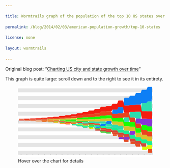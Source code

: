 ```yaml
---

title: Wormtrails graph of the population of the top 10 US states over time

permalink: /blog/2014/02/03/american-population-growth/top-10-states

license: none

layout: wormtrails

---
```

Original blog post: “[Charting US city and state growth over time][1]”

This graph is quite large: scroll down and to the right to see it in its entirety.

<figure>
    <img src="/assets/images/wormtrails/states-top-10.png" usemap="#clmap">
    <figcaption id="wormtrails-banner">Hover over the chart for details</figcaption>
</figure>
<map name="clmap">
    <area target="_new" shape="rect" onmouseover="updateBanner('New Hampshire (pop. 141,885)', '#D73B32')" coords="25,893,125,894">
    <area target="_new" shape="rect" onmouseover="updateBanner('New Jersey (pop. 184,139)', '#D24738')" coords="25,889,125,891">
    <area target="_new" shape="rect" onmouseover="updateBanner('Connecticut (pop. 237,946)', '#DE402B')" coords="25,884,125,887">
    <area target="_new" shape="rect" onmouseover="updateBanner('South Carolina (pop. 249,073)', '#E64B22')" coords="25,880,125,882">
    <area target="_new" shape="rect" onmouseover="updateBanner('Maryland (pop. 319,728)', '#E14928')" coords="25,875,125,878">
    <area target="_new" shape="rect" onmouseover="updateBanner('New York (pop. 340,120)', '#F41C10')" coords="25,869,125,873">
    <area target="_new" shape="rect" onmouseover="updateBanner('Massachusetts (pop. 378,787)', '#E24927')" coords="25,864,125,867">
    <area target="_new" shape="rect" onmouseover="updateBanner('North Carolina (pop. 393,751)', '#E64C22')" coords="25,858,125,862">
    <area target="_new" shape="rect" onmouseover="updateBanner('Pennsylvania (pop. 434,373)', '#EA421D')" coords="25,851,125,856">
    <area target="_new" shape="rect" onmouseover="updateBanner('Virginia (pop. 691,737)', '#DD312C')" coords="25,842,125,849">
    <area target="_new" shape="rect" onmouseover="updateBanner('New Jersey (pop. 211,149)', '#D24738')" coords="175,896,275,899">
    <area target="_new" shape="rect" onmouseover="updateBanner('Kentucky (pop. 220,955)', '#F55E0F')" coords="175,892,275,894">
    <area target="_new" shape="rect" onmouseover="updateBanner('Connecticut (pop. 251,002)', '#DE402B')" coords="175,888,275,890">
    <area target="_new" shape="rect" onmouseover="updateBanner('Maryland (pop. 341,548)', '#E14928')" coords="175,882,275,886">
    <area target="_new" shape="rect" onmouseover="updateBanner('South Carolina (pop. 345,591)', '#E64B22')" coords="175,877,275,880">
    <area target="_new" shape="rect" onmouseover="updateBanner('Massachusetts (pop. 422,845)', '#E24927')" coords="175,871,275,875">
    <area target="_new" shape="rect" onmouseover="updateBanner('North Carolina (pop. 478,103)', '#E64C22')" coords="175,864,275,869">
    <area target="_new" shape="rect" onmouseover="updateBanner('New York (pop. 589,051)', '#F41C10')" coords="175,856,275,862">
    <area target="_new" shape="rect" onmouseover="updateBanner('Pennsylvania (pop. 602,365)', '#EA421D')" coords="175,848,275,854">
    <area target="_new" shape="rect" onmouseover="updateBanner('Virginia (pop. 807,557)', '#DD312C')" coords="175,838,275,846">
    <area target="_new" shape="rect" onmouseover="updateBanner('Tennessee (pop. 261,727)', '#FE9502')" coords="325,902,425,904">
    <area target="_new" shape="rect" onmouseover="updateBanner('Connecticut (pop. 261,942)', '#DE402B')" coords="325,897,425,900">
    <area target="_new" shape="rect" onmouseover="updateBanner('Maryland (pop. 380,546)', '#E14928')" coords="325,891,425,895">
    <area target="_new" shape="rect" onmouseover="updateBanner('Kentucky (pop. 406,511)', '#F55E0F')" coords="325,885,425,889">
    <area target="_new" shape="rect" onmouseover="updateBanner('South Carolina (pop. 415,115)', '#E64B22')" coords="325,879,425,883">
    <area target="_new" shape="rect" onmouseover="updateBanner('Massachusetts (pop. 472,040)', '#E24927')" coords="325,872,425,877">
    <area target="_new" shape="rect" onmouseover="updateBanner('North Carolina (pop. 556,526)', '#E64C22')" coords="325,865,425,870">
    <area target="_new" shape="rect" onmouseover="updateBanner('Pennsylvania (pop. 810,091)', '#EA421D')" coords="325,855,425,863">
    <area target="_new" shape="rect" onmouseover="updateBanner('Virginia (pop. 877,683)', '#DD312C')" coords="325,844,425,853">
    <area target="_new" shape="rect" onmouseover="updateBanner('New York (pop. 959,049)', '#F41C10')" coords="325,832,425,842">
    <area target="_new" shape="rect" onmouseover="updateBanner('Maryland (pop. 407,350)', '#E14928')" coords="475,908,575,912">
    <area target="_new" shape="rect" onmouseover="updateBanner('Tennessee (pop. 422,823)', '#FE9502')" coords="475,902,575,906">
    <area target="_new" shape="rect" onmouseover="updateBanner('South Carolina (pop. 502,741)', '#E64B22')" coords="475,895,575,900">
    <area target="_new" shape="rect" onmouseover="updateBanner('Massachusetts (pop. 523,287)', '#E24927')" coords="475,888,575,893">
    <area target="_new" shape="rect" onmouseover="updateBanner('Kentucky (pop. 564,317)', '#F55E0F')" coords="475,880,575,886">
    <area target="_new" shape="rect" onmouseover="updateBanner('Ohio (pop. 581,434)', '#DCC02D')" coords="475,872,575,878">
    <area target="_new" shape="rect" onmouseover="updateBanner('North Carolina (pop. 638,829)', '#E64C22')" coords="475,864,575,870">
    <area target="_new" shape="rect" onmouseover="updateBanner('Virginia (pop. 938,261)', '#DD312C')" coords="475,852,575,862">
    <area target="_new" shape="rect" onmouseover="updateBanner('Pennsylvania (pop. 1,049,458)', '#EA421D')" coords="475,840,575,850">
    <area target="_new" shape="rect" onmouseover="updateBanner('New York (pop. 1,372,812)', '#F41C10')" coords="475,824,575,838">
    <area target="_new" shape="rect" onmouseover="updateBanner('Georgia (pop. 516,823)', '#DCF909')" coords="625,917,725,923">
    <area target="_new" shape="rect" onmouseover="updateBanner('South Carolina (pop. 581,185)', '#E64B22')" coords="625,910,725,915">
    <area target="_new" shape="rect" onmouseover="updateBanner('Massachusetts (pop. 610,408)', '#E24927')" coords="625,901,725,908">
    <area target="_new" shape="rect" onmouseover="updateBanner('Tennessee (pop. 681,904)', '#FE9502')" coords="625,893,725,899">
    <area target="_new" shape="rect" onmouseover="updateBanner('Kentucky (pop. 687,917)', '#F55E0F')" coords="625,884,725,891">
    <area target="_new" shape="rect" onmouseover="updateBanner('North Carolina (pop. 737,987)', '#E64C22')" coords="625,874,725,882">
    <area target="_new" shape="rect" onmouseover="updateBanner('Ohio (pop. 937,903)', '#DCC02D')" coords="625,863,725,872">
    <area target="_new" shape="rect" onmouseover="updateBanner('Virginia (pop. 1,044,054)', '#DD312C')" coords="625,851,725,861">
    <area target="_new" shape="rect" onmouseover="updateBanner('Pennsylvania (pop. 1,348,233)', '#EA421D')" coords="625,835,725,849">
    <area target="_new" shape="rect" onmouseover="updateBanner('New York (pop. 1,918,608)', '#F41C10')" coords="625,814,725,833">
    <area target="_new" shape="rect" onmouseover="updateBanner('Indiana (pop. 685,866)', '#9DE029')" coords="775,926,875,933">
    <area target="_new" shape="rect" onmouseover="updateBanner('Georgia (pop. 691,392)', '#DCF909')" coords="775,917,875,924">
    <area target="_new" shape="rect" onmouseover="updateBanner('Massachusetts (pop. 737,699)', '#E24927')" coords="775,908,875,915">
    <area target="_new" shape="rect" onmouseover="updateBanner('North Carolina (pop. 753,419)', '#E64C22')" coords="775,898,875,906">
    <area target="_new" shape="rect" onmouseover="updateBanner('Kentucky (pop. 779,828)', '#F55E0F')" coords="775,889,875,896">
    <area target="_new" shape="rect" onmouseover="updateBanner('Tennessee (pop. 829,210)', '#FE9502')" coords="775,878,875,887">
    <area target="_new" shape="rect" onmouseover="updateBanner('Virginia (pop. 1,025,227)', '#DD312C')" coords="775,866,875,876">
    <area target="_new" shape="rect" onmouseover="updateBanner('Ohio (pop. 1,519,467)', '#DCC02D')" coords="775,849,875,864">
    <area target="_new" shape="rect" onmouseover="updateBanner('Pennsylvania (pop. 1,724,033)', '#EA421D')" coords="775,830,875,847">
    <area target="_new" shape="rect" onmouseover="updateBanner('New York (pop. 2,428,921)', '#F41C10')" coords="775,803,875,828">
    <area target="_new" shape="rect" onmouseover="updateBanner('North Carolina (pop. 869,039)', '#E64C22')" coords="925,940,1025,948">
    <area target="_new" shape="rect" onmouseover="updateBanner('Georgia (pop. 906,185)', '#DCF909')" coords="925,929,1025,938">
    <area target="_new" shape="rect" onmouseover="updateBanner('Kentucky (pop. 982,405)', '#F55E0F')" coords="925,917,1025,927">
    <area target="_new" shape="rect" onmouseover="updateBanner('Indiana (pop. 988,416)', '#9DE029')" coords="925,905,1025,915">
    <area target="_new" shape="rect" onmouseover="updateBanner('Massachusetts (pop. 994,514)', '#E24927')" coords="925,893,1025,903">
    <area target="_new" shape="rect" onmouseover="updateBanner('Tennessee (pop. 1,002,717)', '#FE9502')" coords="925,881,1025,891">
    <area target="_new" shape="rect" onmouseover="updateBanner('Virginia (pop. 1,119,348)', '#DD312C')" coords="925,868,1025,879">
    <area target="_new" shape="rect" onmouseover="updateBanner('Ohio (pop. 1,980,329)', '#DCC02D')" coords="925,846,1025,866">
    <area target="_new" shape="rect" onmouseover="updateBanner('Pennsylvania (pop. 2,311,786)', '#EA421D')" coords="925,821,1025,844">
    <area target="_new" shape="rect" onmouseover="updateBanner('New York (pop. 3,097,394)', '#F41C10')" coords="925,788,1025,819">
    <area target="_new" shape="rect" onmouseover="updateBanner('Tennessee (pop. 1,109,801)', '#FE9502')" coords="1075,957,1175,968">
    <area target="_new" shape="rect" onmouseover="updateBanner('Kentucky (pop. 1,155,684)', '#F55E0F')" coords="1075,943,1175,955">
    <area target="_new" shape="rect" onmouseover="updateBanner('Missouri (pop. 1,182,012)', '#44CE3C')" coords="1075,929,1175,941">
    <area target="_new" shape="rect" onmouseover="updateBanner('Virginia (pop. 1,219,630)', '#DD312C')" coords="1075,915,1175,927">
    <area target="_new" shape="rect" onmouseover="updateBanner('Massachusetts (pop. 1,231,066)', '#E24927')" coords="1075,901,1175,913">
    <area target="_new" shape="rect" onmouseover="updateBanner('Indiana (pop. 1,350,428)', '#9DE029')" coords="1075,885,1175,899">
    <area target="_new" shape="rect" onmouseover="updateBanner('Illinois (pop. 1,711,951)', '#1AFD02')" coords="1075,866,1175,883">
    <area target="_new" shape="rect" onmouseover="updateBanner('Ohio (pop. 2,339,511)', '#DCC02D')" coords="1075,841,1175,864">
    <area target="_new" shape="rect" onmouseover="updateBanner('Pennsylvania (pop. 2,906,215)', '#EA421D')" coords="1075,810,1175,839">
    <area target="_new" shape="rect" onmouseover="updateBanner('New York (pop. 3,880,735)', '#F41C10')" coords="1075,769,1175,808">
    <area target="_new" shape="rect" onmouseover="updateBanner('Virginia (pop. 1,225,163)', '#DD312C')" coords="1225,974,1325,986">
    <area target="_new" shape="rect" onmouseover="updateBanner('Tennessee (pop. 1,258,520)', '#FE9502')" coords="1225,959,1325,972">
    <area target="_new" shape="rect" onmouseover="updateBanner('Kentucky (pop. 1,321,011)', '#F55E0F')" coords="1225,944,1325,957">
    <area target="_new" shape="rect" onmouseover="updateBanner('Massachusetts (pop. 1,457,351)', '#E24927')" coords="1225,927,1325,942">
    <area target="_new" shape="rect" onmouseover="updateBanner('Indiana (pop. 1,680,637)', '#9DE029')" coords="1225,909,1325,925">
    <area target="_new" shape="rect" onmouseover="updateBanner('Missouri (pop. 1,721,295)', '#44CE3C')" coords="1225,889,1325,907">
    <area target="_new" shape="rect" onmouseover="updateBanner('Illinois (pop. 2,539,891)', '#1AFD02')" coords="1225,862,1325,887">
    <area target="_new" shape="rect" onmouseover="updateBanner('Ohio (pop. 2,665,260)', '#DCC02D')" coords="1225,833,1325,860">
    <area target="_new" shape="rect" onmouseover="updateBanner('Pennsylvania (pop. 3,521,951)', '#EA421D')" coords="1225,796,1325,831">
    <area target="_new" shape="rect" onmouseover="updateBanner('New York (pop. 4,382,759)', '#F41C10')" coords="1225,750,1325,794">
    <area target="_new" shape="rect" onmouseover="updateBanner('Iowa (pop. 1,624,615)', '#2FDA93')" coords="1375,993,1475,1010">
    <area target="_new" shape="rect" onmouseover="updateBanner('Michigan (pop. 1,636,937)', '#18EE93')" coords="1375,975,1475,991">
    <area target="_new" shape="rect" onmouseover="updateBanner('Kentucky (pop. 1,648,690)', '#F55E0F')" coords="1375,957,1475,973">
    <area target="_new" shape="rect" onmouseover="updateBanner('Massachusetts (pop. 1,783,085)', '#E24927')" coords="1375,937,1475,955">
    <area target="_new" shape="rect" onmouseover="updateBanner('Indiana (pop. 1,978,301)', '#9DE029')" coords="1375,915,1475,935">
    <area target="_new" shape="rect" onmouseover="updateBanner('Missouri (pop. 2,168,380)', '#44CE3C')" coords="1375,891,1475,913">
    <area target="_new" shape="rect" onmouseover="updateBanner('Illinois (pop. 3,077,871)', '#1AFD02')" coords="1375,858,1475,889">
    <area target="_new" shape="rect" onmouseover="updateBanner('Ohio (pop. 3,198,062)', '#DCC02D')" coords="1375,824,1475,856">
    <area target="_new" shape="rect" onmouseover="updateBanner('Pennsylvania (pop. 4,282,891)', '#EA421D')" coords="1375,780,1475,822">
    <area target="_new" shape="rect" onmouseover="updateBanner('New York (pop. 5,082,871)', '#F41C10')" coords="1375,727,1475,778">
    <area target="_new" shape="rect" onmouseover="updateBanner('Iowa (pop. 1,912,297)', '#2FDA93')" coords="1525,1019,1625,1038">
    <area target="_new" shape="rect" onmouseover="updateBanner('Michigan (pop. 2,093,890)', '#18EE93')" coords="1525,996,1625,1017">
    <area target="_new" shape="rect" onmouseover="updateBanner('Indiana (pop. 2,192,404)', '#9DE029')" coords="1525,972,1625,994">
    <area target="_new" shape="rect" onmouseover="updateBanner('Texas (pop. 2,235,527)', '#2DDDAE')" coords="1525,947,1625,970">
    <area target="_new" shape="rect" onmouseover="updateBanner('Massachusetts (pop. 2,238,947)', '#E24927')" coords="1525,923,1625,945">
    <area target="_new" shape="rect" onmouseover="updateBanner('Missouri (pop. 2,679,185)', '#44CE3C')" coords="1525,894,1625,921">
    <area target="_new" shape="rect" onmouseover="updateBanner('Ohio (pop. 3,672,329)', '#DCC02D')" coords="1525,856,1625,892">
    <area target="_new" shape="rect" onmouseover="updateBanner('Illinois (pop. 3,826,352)', '#1AFD02')" coords="1525,815,1625,854">
    <area target="_new" shape="rect" onmouseover="updateBanner('Pennsylvania (pop. 5,258,113)', '#EA421D')" coords="1525,761,1625,813">
    <area target="_new" shape="rect" onmouseover="updateBanner('New York (pop. 6,003,174)', '#F41C10')" coords="1525,699,1625,759">
    <area target="_new" shape="rect" onmouseover="updateBanner('Iowa (pop. 2,231,853)', '#2FDA93')" coords="1675,1048,1775,1071">
    <area target="_new" shape="rect" onmouseover="updateBanner('Michigan (pop. 2,420,982)', '#18EE93')" coords="1675,1022,1775,1046">
    <area target="_new" shape="rect" onmouseover="updateBanner('Indiana (pop. 2,516,462)', '#9DE029')" coords="1675,995,1775,1020">
    <area target="_new" shape="rect" onmouseover="updateBanner('Massachusetts (pop. 2,805,346)', '#E24927')" coords="1675,965,1775,993">
    <area target="_new" shape="rect" onmouseover="updateBanner('Texas (pop. 3,048,710)', '#2DDDAE')" coords="1675,932,1775,963">
    <area target="_new" shape="rect" onmouseover="updateBanner('Missouri (pop. 3,106,665)', '#44CE3C')" coords="1675,899,1775,930">
    <area target="_new" shape="rect" onmouseover="updateBanner('Ohio (pop. 4,157,545)', '#DCC02D')" coords="1675,856,1775,897">
    <area target="_new" shape="rect" onmouseover="updateBanner('Illinois (pop. 4,821,550)', '#1AFD02')" coords="1675,806,1775,854">
    <area target="_new" shape="rect" onmouseover="updateBanner('Pennsylvania (pop. 6,302,115)', '#EA421D')" coords="1675,741,1775,804">
    <area target="_new" shape="rect" onmouseover="updateBanner('New York (pop. 7,268,894)', '#F41C10')" coords="1675,666,1775,739">
    <area target="_new" shape="rect" onmouseover="updateBanner('Georgia (pop. 2,609,121)', '#DCF909')" coords="1825,1080,1925,1107">
    <area target="_new" shape="rect" onmouseover="updateBanner('Indiana (pop. 2,700,876)', '#9DE029')" coords="1825,1051,1925,1078">
    <area target="_new" shape="rect" onmouseover="updateBanner('Michigan (pop. 2,810,173)', '#18EE93')" coords="1825,1021,1925,1049">
    <area target="_new" shape="rect" onmouseover="updateBanner('Missouri (pop. 3,293,335)', '#44CE3C')" coords="1825,986,1925,1019">
    <area target="_new" shape="rect" onmouseover="updateBanner('Massachusetts (pop. 3,366,416)', '#E24927')" coords="1825,951,1925,984">
    <area target="_new" shape="rect" onmouseover="updateBanner('Texas (pop. 3,896,542)', '#2DDDAE')" coords="1825,910,1925,949">
    <area target="_new" shape="rect" onmouseover="updateBanner('Ohio (pop. 4,767,121)', '#DCC02D')" coords="1825,860,1925,908">
    <area target="_new" shape="rect" onmouseover="updateBanner('Illinois (pop. 5,638,591)', '#1AFD02')" coords="1825,802,1925,858">
    <area target="_new" shape="rect" onmouseover="updateBanner('Pennsylvania (pop. 7,665,111)', '#EA421D')" coords="1825,723,1925,800">
    <area target="_new" shape="rect" onmouseover="updateBanner('New York (pop. 9,113,614)', '#F41C10')" coords="1825,630,1925,721">
    <area target="_new" shape="rect" onmouseover="updateBanner('New Jersey (pop. 3,155,900)', '#D24738')" coords="1975,1113,2075,1145">
    <area target="_new" shape="rect" onmouseover="updateBanner('Missouri (pop. 3,404,055)', '#44CE3C')" coords="1975,1077,2075,1111">
    <area target="_new" shape="rect" onmouseover="updateBanner('California (pop. 3,426,861)', '#0E7FF5')" coords="1975,1041,2075,1075">
    <area target="_new" shape="rect" onmouseover="updateBanner('Michigan (pop. 3,668,412)', '#18EE93')" coords="1975,1002,2075,1039">
    <area target="_new" shape="rect" onmouseover="updateBanner('Massachusetts (pop. 3,852,356)', '#E24927')" coords="1975,962,2075,1000">
    <area target="_new" shape="rect" onmouseover="updateBanner('Texas (pop. 4,663,228)', '#2DDDAE')" coords="1975,913,2075,960">
    <area target="_new" shape="rect" onmouseover="updateBanner('Ohio (pop. 5,759,394)', '#DCC02D')" coords="1975,854,2075,911">
    <area target="_new" shape="rect" onmouseover="updateBanner('Illinois (pop. 6,485,280)', '#1AFD02')" coords="1975,787,2075,852">
    <area target="_new" shape="rect" onmouseover="updateBanner('Pennsylvania (pop. 8,720,017)', '#EA421D')" coords="1975,697,2075,785">
    <area target="_new" shape="rect" onmouseover="updateBanner('New York (pop. 10,385,227)', '#F41C10')" coords="1975,592,2075,695">
    <area target="_new" shape="rect" onmouseover="updateBanner('Missouri (pop. 3,629,367)', '#44CE3C')" coords="2125,1165,2225,1201">
    <area target="_new" shape="rect" onmouseover="updateBanner('New Jersey (pop. 4,041,334)', '#D24738')" coords="2125,1122,2225,1163">
    <area target="_new" shape="rect" onmouseover="updateBanner('Massachusetts (pop. 4,249,614)', '#E24927')" coords="2125,1078,2225,1120">
    <area target="_new" shape="rect" onmouseover="updateBanner('Michigan (pop. 4,842,325)', '#18EE93')" coords="2125,1027,2225,1076">
    <area target="_new" shape="rect" onmouseover="updateBanner('California (pop. 5,677,251)', '#0E7FF5')" coords="2125,969,2225,1025">
    <area target="_new" shape="rect" onmouseover="updateBanner('Texas (pop. 5,824,715)', '#2DDDAE')" coords="2125,908,2225,967">
    <area target="_new" shape="rect" onmouseover="updateBanner('Ohio (pop. 6,646,697)', '#DCC02D')" coords="2125,840,2225,906">
    <area target="_new" shape="rect" onmouseover="updateBanner('Illinois (pop. 7,630,654)', '#1AFD02')" coords="2125,762,2225,838">
    <area target="_new" shape="rect" onmouseover="updateBanner('Pennsylvania (pop. 9,631,350)', '#EA421D')" coords="2125,663,2225,760">
    <area target="_new" shape="rect" onmouseover="updateBanner('New York (pop. 12,588,066)', '#F41C10')" coords="2125,535,2225,661">
    <area target="_new" shape="rect" onmouseover="updateBanner('Missouri (pop. 3,784,664)', '#44CE3C')" coords="2275,1184,2375,1222">
    <area target="_new" shape="rect" onmouseover="updateBanner('New Jersey (pop. 4,160,165)', '#D24738')" coords="2275,1141,2375,1182">
    <area target="_new" shape="rect" onmouseover="updateBanner('Massachusetts (pop. 4,316,721)', '#E24927')" coords="2275,1096,2375,1139">
    <area target="_new" shape="rect" onmouseover="updateBanner('Michigan (pop. 5,256,106)', '#18EE93')" coords="2275,1041,2375,1094">
    <area target="_new" shape="rect" onmouseover="updateBanner('Texas (pop. 6,414,824)', '#2DDDAE')" coords="2275,975,2375,1039">
    <area target="_new" shape="rect" onmouseover="updateBanner('California (pop. 6,907,387)', '#0E7FF5')" coords="2275,904,2375,973">
    <area target="_new" shape="rect" onmouseover="updateBanner('Ohio (pop. 6,907,612)', '#DCC02D')" coords="2275,833,2375,902">
    <area target="_new" shape="rect" onmouseover="updateBanner('Illinois (pop. 7,897,241)', '#1AFD02')" coords="2275,752,2375,831">
    <area target="_new" shape="rect" onmouseover="updateBanner('Pennsylvania (pop. 9,900,180)', '#EA421D')" coords="2275,651,2375,750">
    <area target="_new" shape="rect" onmouseover="updateBanner('New York (pop. 13,479,142)', '#F41C10')" coords="2275,514,2375,649">
    <area target="_new" shape="rect" onmouseover="updateBanner('North Carolina (pop. 4,061,929)', '#E64C22')" coords="2425,1238,2525,1278">
    <area target="_new" shape="rect" onmouseover="updateBanner('Massachusetts (pop. 4,690,514)', '#E24927')" coords="2425,1189,2525,1236">
    <area target="_new" shape="rect" onmouseover="updateBanner('New Jersey (pop. 4,835,329)', '#D24738')" coords="2425,1139,2525,1187">
    <area target="_new" shape="rect" onmouseover="updateBanner('Michigan (pop. 6,371,766)', '#18EE93')" coords="2425,1073,2525,1137">
    <area target="_new" shape="rect" onmouseover="updateBanner('Texas (pop. 7,711,194)', '#2DDDAE')" coords="2425,994,2525,1071">
    <area target="_new" shape="rect" onmouseover="updateBanner('Ohio (pop. 7,946,627)', '#DCC02D')" coords="2425,912,2525,992">
    <area target="_new" shape="rect" onmouseover="updateBanner('Illinois (pop. 8,712,176)', '#1AFD02')" coords="2425,823,2525,910">
    <area target="_new" shape="rect" onmouseover="updateBanner('Pennsylvania (pop. 10,498,012)', '#EA421D')" coords="2425,716,2525,821">
    <area target="_new" shape="rect" onmouseover="updateBanner('California (pop. 10,586,223)', '#0E7FF5')" coords="2425,608,2525,714">
    <area target="_new" shape="rect" onmouseover="updateBanner('New York (pop. 14,830,192)', '#F41C10')" coords="2425,458,2525,606">
    <area target="_new" shape="rect" onmouseover="updateBanner('Florida (pop. 4,951,560)', '#8834D6')" coords="2575,1314,2675,1363">
    <area target="_new" shape="rect" onmouseover="updateBanner('Massachusetts (pop. 5,148,578)', '#E24927')" coords="2575,1260,2675,1312">
    <area target="_new" shape="rect" onmouseover="updateBanner('New Jersey (pop. 6,066,782)', '#D24738')" coords="2575,1197,2675,1258">
    <area target="_new" shape="rect" onmouseover="updateBanner('Michigan (pop. 7,823,194)', '#18EE93')" coords="2575,1117,2675,1195">
    <area target="_new" shape="rect" onmouseover="updateBanner('Texas (pop. 9,579,677)', '#2DDDAE')" coords="2575,1019,2675,1115">
    <area target="_new" shape="rect" onmouseover="updateBanner('Ohio (pop. 9,706,397)', '#DCC02D')" coords="2575,920,2675,1017">
    <area target="_new" shape="rect" onmouseover="updateBanner('Illinois (pop. 10,081,158)', '#1AFD02')" coords="2575,818,2675,918">
    <area target="_new" shape="rect" onmouseover="updateBanner('Pennsylvania (pop. 11,319,366)', '#EA421D')" coords="2575,702,2675,816">
    <area target="_new" shape="rect" onmouseover="updateBanner('California (pop. 15,717,204)', '#0E7FF5')" coords="2575,543,2675,700">
    <area target="_new" shape="rect" onmouseover="updateBanner('New York (pop. 16,782,304)', '#F41C10')" coords="2575,373,2675,541">
    <area target="_new" shape="rect" onmouseover="updateBanner('Massachusetts (pop. 5,689,170)', '#E24927')" coords="2725,1378,2825,1435">
    <area target="_new" shape="rect" onmouseover="updateBanner('Florida (pop. 6,789,443)', '#8834D6')" coords="2725,1308,2825,1376">
    <area target="_new" shape="rect" onmouseover="updateBanner('New Jersey (pop. 7,168,164)', '#D24738')" coords="2725,1234,2825,1306">
    <area target="_new" shape="rect" onmouseover="updateBanner('Michigan (pop. 8,875,083)', '#18EE93')" coords="2725,1143,2825,1232">
    <area target="_new" shape="rect" onmouseover="updateBanner('Ohio (pop. 10,652,017)', '#DCC02D')" coords="2725,1035,2825,1141">
    <area target="_new" shape="rect" onmouseover="updateBanner('Illinois (pop. 11,113,976)', '#1AFD02')" coords="2725,922,2825,1033">
    <area target="_new" shape="rect" onmouseover="updateBanner('Texas (pop. 11,196,730)', '#2DDDAE')" coords="2725,808,2825,920">
    <area target="_new" shape="rect" onmouseover="updateBanner('Pennsylvania (pop. 11,793,909)', '#EA421D')" coords="2725,688,2825,806">
    <area target="_new" shape="rect" onmouseover="updateBanner('New York (pop. 18,236,967)', '#F41C10')" coords="2725,503,2825,686">
    <area target="_new" shape="rect" onmouseover="updateBanner('California (pop. 19,953,134)', '#0E7FF5')" coords="2725,302,2825,501">
    <area target="_new" shape="rect" onmouseover="updateBanner('North Carolina (pop. 5,881,766)', '#E64C22')" coords="2875,1427,2975,1486">
    <area target="_new" shape="rect" onmouseover="updateBanner('New Jersey (pop. 7,364,823)', '#D24738')" coords="2875,1352,2975,1425">
    <area target="_new" shape="rect" onmouseover="updateBanner('Michigan (pop. 9,262,078)', '#18EE93')" coords="2875,1257,2975,1350">
    <area target="_new" shape="rect" onmouseover="updateBanner('Florida (pop. 9,746,324)', '#8834D6')" coords="2875,1158,2975,1255">
    <area target="_new" shape="rect" onmouseover="updateBanner('Ohio (pop. 10,797,630)', '#DCC02D')" coords="2875,1048,2975,1156">
    <area target="_new" shape="rect" onmouseover="updateBanner('Illinois (pop. 11,426,518)', '#1AFD02')" coords="2875,931,2975,1046">
    <area target="_new" shape="rect" onmouseover="updateBanner('Pennsylvania (pop. 11,863,895)', '#EA421D')" coords="2875,811,2975,929">
    <area target="_new" shape="rect" onmouseover="updateBanner('Texas (pop. 14,229,191)', '#2DDDAE')" coords="2875,666,2975,809">
    <area target="_new" shape="rect" onmouseover="updateBanner('New York (pop. 17,558,072)', '#F41C10')" coords="2875,489,2975,664">
    <area target="_new" shape="rect" onmouseover="updateBanner('California (pop. 23,667,902)', '#0E7FF5')" coords="2875,250,2975,487">
    <area target="_new" shape="rect" onmouseover="updateBanner('North Carolina (pop. 6,628,637)', '#E64C22')" coords="3025,1488,3125,1555">
    <area target="_new" shape="rect" onmouseover="updateBanner('New Jersey (pop. 7,730,188)', '#D24738')" coords="3025,1409,3125,1486">
    <area target="_new" shape="rect" onmouseover="updateBanner('Michigan (pop. 9,295,297)', '#18EE93')" coords="3025,1314,3125,1407">
    <area target="_new" shape="rect" onmouseover="updateBanner('Ohio (pop. 10,847,115)', '#DCC02D')" coords="3025,1204,3125,1312">
    <area target="_new" shape="rect" onmouseover="updateBanner('Illinois (pop. 11,430,602)', '#1AFD02')" coords="3025,1087,3125,1202">
    <area target="_new" shape="rect" onmouseover="updateBanner('Pennsylvania (pop. 11,881,643)', '#EA421D')" coords="3025,967,3125,1085">
    <area target="_new" shape="rect" onmouseover="updateBanner('Florida (pop. 12,937,926)', '#8834D6')" coords="3025,835,3125,965">
    <area target="_new" shape="rect" onmouseover="updateBanner('Texas (pop. 16,986,510)', '#2DDDAE')" coords="3025,663,3125,833">
    <area target="_new" shape="rect" onmouseover="updateBanner('New York (pop. 17,990,455)', '#F41C10')" coords="3025,481,3125,661">
    <area target="_new" shape="rect" onmouseover="updateBanner('California (pop. 29,760,021)', '#0E7FF5')" coords="3025,182,3125,479">
    <area target="_new" shape="rect" onmouseover="updateBanner('Georgia (pop. 8,186,453)', '#DCF909')" coords="3175,1557,3275,1639">
    <area target="_new" shape="rect" onmouseover="updateBanner('New Jersey (pop. 8,414,350)', '#D24738')" coords="3175,1471,3275,1555">
    <area target="_new" shape="rect" onmouseover="updateBanner('Michigan (pop. 9,938,444)', '#18EE93')" coords="3175,1369,3275,1469">
    <area target="_new" shape="rect" onmouseover="updateBanner('Ohio (pop. 11,353,140)', '#DCC02D')" coords="3175,1254,3275,1367">
    <area target="_new" shape="rect" onmouseover="updateBanner('Pennsylvania (pop. 12,281,054)', '#EA421D')" coords="3175,1129,3275,1252">
    <area target="_new" shape="rect" onmouseover="updateBanner('Illinois (pop. 12,419,293)', '#1AFD02')" coords="3175,1003,3275,1127">
    <area target="_new" shape="rect" onmouseover="updateBanner('Florida (pop. 15,982,378)', '#8834D6')" coords="3175,841,3275,1001">
    <area target="_new" shape="rect" onmouseover="updateBanner('New York (pop. 18,976,457)', '#F41C10')" coords="3175,649,3275,839">
    <area target="_new" shape="rect" onmouseover="updateBanner('Texas (pop. 20,851,820)', '#2DDDAE')" coords="3175,439,3275,647">
    <area target="_new" shape="rect" onmouseover="updateBanner('California (pop. 33,871,648)', '#0E7FF5')" coords="3175,98,3275,437">
    <area target="_new" shape="rect" onmouseover="updateBanner('North Carolina (pop. 9,535,471)', '#E64C22')" coords="3325,1616,3425,1711">
    <area target="_new" shape="rect" onmouseover="updateBanner('Georgia (pop. 9,687,653)', '#DCF909')" coords="3325,1517,3425,1614">
    <area target="_new" shape="rect" onmouseover="updateBanner('Michigan (pop. 9,883,640)', '#18EE93')" coords="3325,1416,3425,1515">
    <area target="_new" shape="rect" onmouseover="updateBanner('Ohio (pop. 11,536,504)', '#DCC02D')" coords="3325,1299,3425,1414">
    <area target="_new" shape="rect" onmouseover="updateBanner('Pennsylvania (pop. 12,702,379)', '#EA421D')" coords="3325,1170,3425,1297">
    <area target="_new" shape="rect" onmouseover="updateBanner('Illinois (pop. 12,830,632)', '#1AFD02')" coords="3325,1039,3425,1168">
    <area target="_new" shape="rect" onmouseover="updateBanner('Florida (pop. 18,801,310)', '#8834D6')" coords="3325,849,3425,1037">
    <area target="_new" shape="rect" onmouseover="updateBanner('New York (pop. 19,378,102)', '#F41C10')" coords="3325,653,3425,847">
    <area target="_new" shape="rect" onmouseover="updateBanner('Texas (pop. 25,145,561)', '#2DDDAE')" coords="3325,400,3425,651">
    <area target="_new" shape="rect" onmouseover="updateBanner('California (pop. 37,253,956)', '#0E7FF5')" coords="3325,25,3425,3">
</map>

[1]: http://marktrapp.com/blog/2014/02/03/american-population-growth/ "Charting US city and state growth over time"
